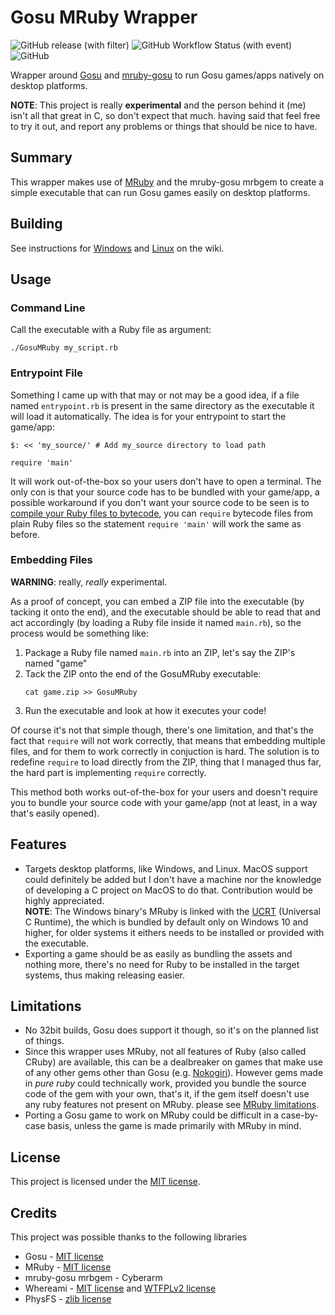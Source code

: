 # Gosu MRuby Wrapper

![GitHub release (with filter)](https://img.shields.io/github/v/release/chadowo/gosu-mruby-wrapper?style=flat-square) ![GitHub Workflow Status (with event)](https://img.shields.io/github/actions/workflow/status/chadowo/gosu-mruby-wrapper/build.yml?style=flat-square&logo=github) ![GitHub](https://img.shields.io/github/license/chadowo/gosu-mruby-wrapper?style=flat-square)

Wrapper around [Gosu](https://www.libgosu.org/) and [mruby-gosu](https://github.com/cyberarm/mruby-gosu) to run Gosu games/apps natively on desktop platforms.

**NOTE**: This project is really **experimental** and the person behind it (me) isn't
all that great in C, so don't expect that much. having said that feel free
to try it out, and report any problems or things that should be nice to have.

## Summary

This wrapper makes use of [MRuby](https://mruby.org/) and the mruby-gosu mrbgem to create
a simple executable that can run Gosu games easily on desktop platforms.

## Building

See instructions for [Windows](https://github.com/Chadowo/gosu-mruby-wrapper/wiki/Compiling-On-Windows) and [Linux](https://github.com/Chadowo/gosu-mruby-wrapper/wiki/Compiling-On-Linux) on the wiki.

## Usage

### Command Line

Call the executable with a Ruby file as argument:

```console
./GosuMRuby my_script.rb
```

### Entrypoint File

Something I came up with that may or not may be a good idea, if a file named 
`entrypoint.rb` is present in the same directory as the executable it will 
load it automatically. The idea is for your entrypoint to start the game/app:

```console
$: << 'my_source/' # Add my_source directory to load path

require 'main'
```

It will work out-of-the-box so your users don't have to open a terminal. The 
only con is that your source code has to be bundled with your game/app, a 
possible workaround if you don't want your source code to be seen is to 
[compile your Ruby files to bytecode](https://mruby.org/docs/articles/executing-ruby-code-with-mruby.html#bytecode-mrb), you can `require` bytecode files from plain Ruby files 
so the statement `require 'main'` will work the same as before.

### Embedding Files

**WARNING**: really, *really* experimental.

As a proof of concept, you can embed a ZIP file into the executable (by tacking it
onto the end), and the executable should be able to read that and act accordingly
(by loading a Ruby file inside it named `main.rb`), so the process would be something
like:

1. Package a Ruby file named `main.rb` into an ZIP, let's say the ZIP's named
   "game"
2. Tack the ZIP onto the end of the GosuMRuby executable:
   ```console
   cat game.zip >> GosuMRuby
   ```
3. Run the executable and look at how it executes your code!

Of course it's not that simple though, there's one limitation, and that's the fact
that `require` will not work correctly, that means that embedding multiple
files, and for them to work correctly in conjuction is hard. The solution
is to redefine `require` to load directly from the ZIP, thing that I managed thus
far, the hard part is implementing `require` correctly.

This method both works out-of-the-box for your users and doesn't require you to
bundle your source code with your game/app (not at least, in a way that's easily
opened).

## Features

- Targets desktop platforms, like Windows, and Linux. MacOS support could
  definitely be added but I don't have a machine nor the knowledge of
  developing a C project on MacOS to do that. Contribution would be highly appreciated.  
  **NOTE**: The Windows binary's MRuby is linked with the [UCRT](https://devblogs.microsoft.com/cppblog/introducing-the-universal-crt/) (Universal C Runtime),
            the which is bundled by default only on Windows 10 and higher, for older systems
            it eithers needs to be installed or provided with the executable.
- Exporting a game should be as easily as bundling the assets and nothing
  more, there's no need for Ruby to be installed in the target systems, thus
  making releasing easier.

## Limitations

- No 32bit builds, Gosu does support it though, so it's on the planned list of things.
- Since this wrapper uses MRuby, not all features of Ruby (also called CRuby)
  are available, this can be a dealbreaker on games that make use of any other gems
  other than Gosu (e.g. [Nokogiri](https://nokogiri.org/index.html)). However gems
  made in *pure ruby* could technically work, provided you bundle the source code
  of the gem with your own, that's it, if the gem itself doesn't use any
  ruby features not present on MRuby. please see [MRuby limitations](https://github.com/mruby/mruby/blob/master/doc/limitations.md).
- Porting a Gosu game to work on MRuby could be difficult in a
  case-by-case basis, unless the game is made primarily with MRuby in mind.

## License

This project is licensed under the [MIT license](https://github.com/Chadowo/gosu-mruby-wrapper/blob/main/LICENSE).

## Credits

This project was possible thanks to the following libraries

- Gosu - [MIT license](https://github.com/gosu/gosu/blob/master/COPYING)  
- MRuby - [MIT license](https://github.com/mruby/mruby/blob/master/LICENSE)  
- mruby-gosu mrbgem - Cyberarm
- Whereami - [MIT license](https://github.com/gpakosz/whereami/blob/master/LICENSE.MIT) and [WTFPLv2 license](https://github.com/gpakosz/whereami/blob/master/LICENSE.WTFPLv2) 
- PhysFS - [zlib license](https://github.com/icculus/physfs/blob/main/LICENSE.txt)
